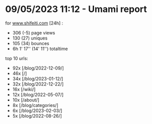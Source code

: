# 09/05/2023 11:12 - Umami report
for www.shifeiti.com [24h] :

 - 306 (-5) page views
 - 130 (27) uniques
 - 105 (34) bounces
 - 6h 1' 17'' (14' 11'') totaltime


top 10 urls:
 - 92x [/blog/2022-12-09/]
 - 46x [/]
 - 34x [/blog/2023-01-12/]
 - 32x [/blog/2022-12-22/]
 - 16x [/wiki/]
 - 12x [/blog/2022-05-07/]
 - 10x [/about/]
 - 8x [/blog/categories/]
 - 6x [/blog/2023-02-03/]
 - 5x [/blog/2022-08-26/]



